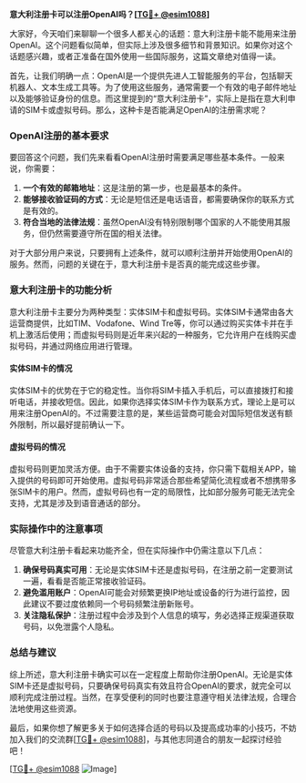 **意大利注册卡可以注册OpenAI吗？[[TG💪+ @esim1088](https://t.me/s/esim1088)]**

大家好，今天咱们来聊聊一个很多人都关心的话题：意大利注册卡能不能用来注册OpenAI。这个问题看似简单，但实际上涉及很多细节和背景知识。如果你对这个话题感兴趣，或者正准备在国外使用一些国际服务，这篇文章绝对值得一读。

首先，让我们明确一点：OpenAI是一个提供先进人工智能服务的平台，包括聊天机器人、文本生成工具等。为了使用这些服务，通常需要一个有效的电子邮件地址以及能够验证身份的信息。而这里提到的“意大利注册卡”，实际上是指在意大利申请的SIM卡或虚拟号码。那么，这种卡是否能满足OpenAI的注册需求呢？

### OpenAI注册的基本要求

要回答这个问题，我们先来看看OpenAI注册时需要满足哪些基本条件。一般来说，你需要：

1. **一个有效的邮箱地址**：这是注册的第一步，也是最基本的条件。
2. **能够接收验证码的方式**：无论是短信还是电话语音，都需要确保你的联系方式是有效的。
3. **符合当地的法律法规**：虽然OpenAI没有特别限制哪个国家的人不能使用其服务，但仍然需要遵守所在国的相关法律。

对于大部分用户来说，只要拥有上述条件，就可以顺利注册并开始使用OpenAI的服务。然而，问题的关键在于，意大利注册卡是否真的能完成这些步骤。

### 意大利注册卡的功能分析

意大利注册卡主要分为两种类型：实体SIM卡和虚拟号码。实体SIM卡通常由各大运营商提供，比如TIM、Vodafone、Wind Tre等，你可以通过购买实体卡并在手机上激活后使用；而虚拟号码则是近年来兴起的一种服务，它允许用户在线购买虚拟号码，并通过网络应用进行管理。

#### 实体SIM卡的情况

实体SIM卡的优势在于它的稳定性。当你将SIM卡插入手机后，可以直接拨打和接听电话，并接收短信。因此，如果你选择实体SIM卡作为联系方式，理论上是可以用来注册OpenAI的。不过需要注意的是，某些运营商可能会对国际短信发送有额外限制，所以最好提前确认一下。

#### 虚拟号码的情况

虚拟号码则更加灵活方便。由于不需要实体设备的支持，你只需下载相关APP，输入提供的号码即可开始使用。虚拟号码非常适合那些希望简化流程或者不想携带多张SIM卡的用户。然而，虚拟号码也有一定的局限性，比如部分服务可能无法完全支持，尤其是涉及到语音通话的部分。

### 实际操作中的注意事项

尽管意大利注册卡看起来功能齐全，但在实际操作中仍需注意以下几点：

1. **确保号码真实可用**：无论是实体SIM卡还是虚拟号码，在注册之前一定要测试一遍，看看是否能正常接收验证码。
2. **避免滥用账户**：OpenAI可能会对频繁更换IP地址或设备的行为进行监控，因此建议不要过度依赖同一个号码频繁注册新账号。
3. **关注隐私保护**：注册过程中会涉及到个人信息的填写，务必选择正规渠道获取号码，以免泄露个人隐私。

### 总结与建议

综上所述，意大利注册卡确实可以在一定程度上帮助你注册OpenAI。无论是实体SIM卡还是虚拟号码，只要确保号码真实有效且符合OpenAI的要求，就完全可以顺利完成注册过程。当然，在享受便利的同时也要注意遵守相关法律法规，合理合法地使用这些资源。

最后，如果你想了解更多关于如何选择合适的号码以及提高成功率的小技巧，不妨加入我们的交流群[[TG💪+ @esim1088](https://t.me/s/esim1088)]，与其他志同道合的朋友一起探讨经验吧！

[[TG💪+ @esim1088](https://t.me/s/esim1088) ![Image](https://i.postimg.cc/4NQfJmqS/Snipaste-2025-05-13-00-14-12.png)]